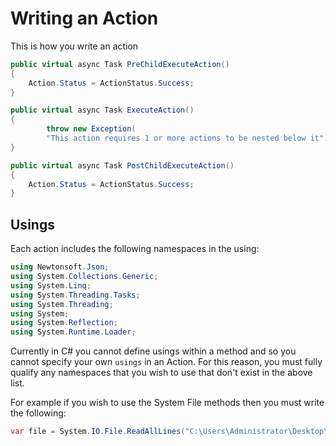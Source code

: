 # Writing an Action

This is how you write an action

```csharp
public virtual async Task PreChildExecuteAction()
{
	Action.Status = ActionStatus.Success;
}

public virtual async Task ExecuteAction()
{
        throw new Exception(
		"This action requires 1 or more actions to be nested below it");
}

public virtual async Task PostChildExecuteAction()
{
	Action.Status = ActionStatus.Success;
}
```

## Usings

Each action includes the following namespaces in the using:
```csharp
using Newtonsoft.Json;
using System.Collections.Generic;
using System.Linq;
using System.Threading.Tasks;
using System.Threading;
using System;
using System.Reflection;
using System.Runtime.Loader;
```

Currently in C# you cannot define usings within a method and so you cannot specify your own `usings` in an Action. For this reason, you must fully qualify any namespaces that you wish to use that don't exist in the above list. 

For example if you wish to use the System File methods then you must write the following:
```csharp
var file = System.IO.File.ReadAllLines("C:\Users\Administrator\Desktop\content.txt");
```
